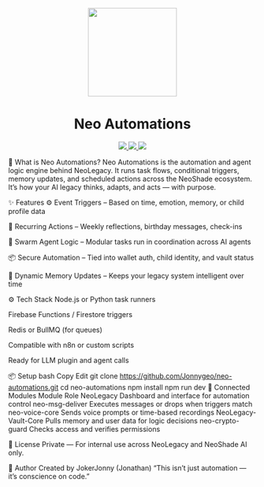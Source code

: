 <p align="center"> <a href="https://neo-shade.com"> <img src="https://neo-shade.com/wp-content/uploads/2025/07/NeoLegacyBanner.jpg" height="180"> </a> <h1 align="center"> Neo Automations </h1> </p> <p align="center"> <a href="https://x.com/neoshade2025"> <img src="https://img.shields.io/badge/X-Twitter-black?style=for-the-badge&logo=twitter&logoColor=white"> </a> <a href="https://youtube.com/@neoshade"> <img src="https://img.shields.io/badge/YouTube-Subscribe-red?style=for-the-badge&logo=youtube&logoColor=white"> </a> <a href="https://social.neo-shade.com"> <img src="https://img.shields.io/badge/NeoShade%20Social-Join-blueviolet?style=for-the-badge&logo=discourse&logoColor=white"> </a> </p>
🤖 What is Neo Automations?
Neo Automations is the automation and agent logic engine behind NeoLegacy. It runs task flows, conditional triggers, memory updates, and scheduled actions across the NeoShade ecosystem. It’s how your AI legacy thinks, adapts, and acts — with purpose.

✨ Features
⚙️ Event Triggers – Based on time, emotion, memory, or child profile data

🔁 Recurring Actions – Weekly reflections, birthday messages, check-ins

🧠 Swarm Agent Logic – Modular tasks run in coordination across AI agents

📦 Secure Automation – Tied into wallet auth, child identity, and vault status

🔄 Dynamic Memory Updates – Keeps your legacy system intelligent over time

⚙️ Tech Stack
Node.js or Python task runners

Firebase Functions / Firestore triggers

Redis or BullMQ (for queues)

Compatible with n8n or custom scripts

Ready for LLM plugin and agent calls

📦 Setup
bash
Copy
Edit
git clone https://github.com/Jonnygeo/neo-automations.git
cd neo-automations
npm install
npm run dev
🔗 Connected Modules
Module	Role
NeoLegacy	Dashboard and interface for automation control
neo-msg-deliver	Executes messages or drops when triggers match
neo-voice-core	Sends voice prompts or time-based recordings
NeoLegacy-Vault-Core	Pulls memory and user data for logic decisions
neo-crypto-guard	Checks access and verifies permissions

📜 License
Private — For internal use across NeoLegacy and NeoShade AI only.

👤 Author
Created by JokerJonny (Jonathan)
“This isn’t just automation — it’s conscience on code.”

